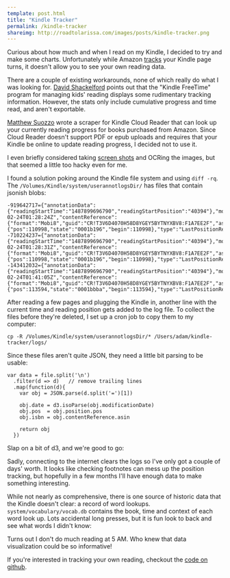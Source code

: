 ```yaml
---
template: post.html
title: "Kindle Tracker"
permalink: /kindle-tracker
shareimg: http://roadtolarissa.com/images/posts/kindle-tracker.png
---
```


<link rel="stylesheet" type="text/css" href="/kindle-tracker/style.css">

<script src="/kindle-tracker/d3v4.js"></script>
<script src="/kindle-tracker/lodash.js"></script>
<script src="/kindle-tracker/script.js"></script>
<script src="/kindle-tracker/bbox-collide.js"></script>


Curious about how much and when I read on my Kindle, I decided to try and make some charts. Unfortunately while Amazon [tracks](http://www.npr.org/2010/12/15/132058735/is-your-e-book-reading-up-on-you) your Kindle page turns, it doesn't allow you to see your own reading data. 

There are a couple of existing workarounds, none of which really do what I was looking for. [David Shackelford](http://www.dshack.net/2014/11/04/tracking-reading-statistics-on-the-kindle/) points out that the "Kindle FreeTime" program for managing kids' reading displays some rudimentary tracking information. However, the stats only include cumulative progress and time read, and aren't exportable. 

[Matthew Suozzo](https://github.com/msuozzo/Lector) wrote a scraper for Kindle Cloud Reader that can look up your currently reading progress for books purchased from Amazon. Since Cloud Reader doesn't support PDF or epub uploads and requires that your Kindle be online to update reading progress, I decided not to use it.

I even briefly considered taking [screen shots](http://lifehacker.com/take-screenshots-on-almost-any-kindle-device-1522639097) and OCRing the images, but that seemed a little too hacky even for me. 

I found a solution poking around the Kindle file system and using `diff -rq`. The `/Volumes/Kindle/system/userannotlogsDir/` has files that contain jsonish blobs: 

```
-919642717={"annotationData":{"readingStartTime":"1487899696790","readingStartPosition":"40394"},"modificationDate":"2017-02-24T01:28:24Z","contentReference":{"format":"Mobi8","guid":"CR!T3V6D4070H58D8YGEY5BYTNYXBV8:F1A7EE2F","asin":"B00H7WPC4S","type":"EBOK","version":0},"action":"Create","position":{"pos":110998,"state":"0001b196","begin":110998},"type":"LastPositionReadAnnotation"}
-710224237={"annotationData":{"readingStartTime":"1487899696790","readingStartPosition":"40394"},"modificationDate":"2017-02-24T01:28:31Z","contentReference":{"format":"Mobi8","guid":"CR!T3V6D4070H58D8YGEY5BYTNYXBV8:F1A7EE2F","asin":"B00H7WPC4S","type":"EBOK","version":0},"action":"Create","position":{"pos":110998,"state":"0001b196","begin":110998},"type":"LastPositionReadAnnotation"}
-143412032={"annotationData":{"readingStartTime":"1487899696790","readingStartPosition":"40394"},"modificationDate":"2017-02-24T01:41:05Z","contentReference":{"format":"Mobi8","guid":"CR!T3V6D4070H58D8YGEY5BYTNYXBV8:F1A7EE2F","asin":"B00H7WPC4S","type":"EBOK","version":0},"action":"Create","position":{"pos":113594,"state":"0001bbba","begin":113594},"type":"LastPositionReadAnnotation"}
```


After reading a few pages and plugging the Kindle in, another line with the current time and reading position gets added to the log file. To collect the files before they're deleted, I set up a cron job to copy them to my computer: 

```
cp -R /Volumes/Kindle/system/userannotlogsDir/* /Users/adam/kindle-tracker/logs/
```

Since these files aren't quite JSON, they need a little bit parsing to be usable: 

```
var data = file.split('\n')
  .filter(d => d)   // remove trailing lines
  .map(function(d){
    var obj = JSON.parse(d.split('=')[1])

    obj.date = d3.isoParse(obj.modificationDate)
    obj.pos  = obj.position.pos
    obj.isbn = obj.contentReference.asin

    return obj
  })
```

Slap on a bit of d3, and we're good to go: 

<div id='kindle-slope'></div>

Sadly, connecting to the internet clears the logs so I've only got a couple of days' worth. It looks like checking footnotes can mess up the position tracking, but hopefully in a few months I'll have enough data to make something interesting.

While not nearly as comprehensive, there is one source of historic data that the Kindle doesn't clear: a record of word lookups. `system/vocabulary/vocab.db` contains the book, time and context of each word look up. Lots accidental long presses, but it is fun look to back and see what words I didn't know: 

<div id='kindle-vocab'></div>

Turns out I don't do much reading at 5 AM. Who knew that data visualization could be so informative!

If you're interested in tracking your own reading, checkout the [code on github](https://github.com/1wheel/kindle-tracker).

